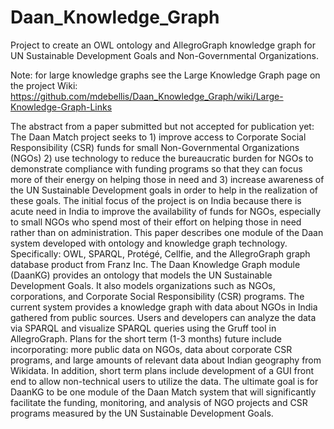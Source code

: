 # Daan_Knowledge_Graph
Project to create an OWL ontology and AllegroGraph knowledge graph for UN Sustainable Development Goals and Non-Governmental Organizations. 

Note: for large knowledge graphs see the Large Knowledge Graph page on the project Wiki: https://github.com/mdebellis/Daan_Knowledge_Graph/wiki/Large-Knowledge-Graph-Links 

The abstract from a paper submitted but not accepted for publication yet: 
The Daan Match project seeks to 1) improve access to Corporate Social Responsibility (CSR) funds for small Non-Governmental Organizations (NGOs) 2) use technology to reduce the bureaucratic burden for NGOs to demonstrate compliance with funding programs so that they can focus more of their energy on helping those in need and 3) increase awareness of the UN Sustainable Development goals in order to help in the realization of these goals. The initial focus of the project is on India because there is acute need in India to improve the availability of funds for NGOs, especially to small NGOs who spend most of their effort on helping those in need rather than on administration. This paper describes one module of the Daan system developed with ontology and knowledge graph technology. Specifically: OWL, SPARQL, Protégé, Cellfie, and the AllegroGraph graph database product from Franz Inc. The Daan Knowledge Graph module (DaanKG) provides an ontology that models the UN Sustainable Development Goals. It also models organizations such as NGOs, corporations, and Corporate Social Responsibility (CSR) programs. The current system provides a knowledge graph with data about NGOs in India gathered from public sources. Users and developers can analyze the data via SPARQL and visualize SPARQL queries using the Gruff tool in AllegroGraph. Plans for the short term (1-3 months) future include incorporating: more public data on NGOs, data about corporate CSR programs, and large amounts of relevant data about Indian geography from Wikidata. In addition, short term plans include development of a GUI front end to allow non-technical users to utilize the data. The ultimate goal is for DaanKG to be one module of the Daan Match system that will significantly facilitate the funding, monitoring, and analysis of NGO projects and CSR programs measured by the UN Sustainable Development Goals. 
